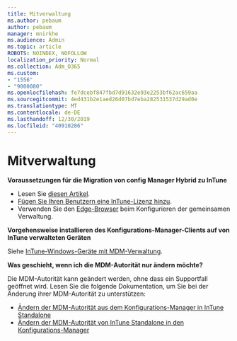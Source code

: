 ```yaml
---
title: Mitverwaltung
ms.author: pebaum
author: pebaum
manager: mnirkhe
ms.audience: Admin
ms.topic: article
ROBOTS: NOINDEX, NOFOLLOW
localization_priority: Normal
ms.collection: Adm_O365
ms.custom:
- "1556"
- "9000080"
ms.openlocfilehash: fe7dcebf847fbd7d91632e93e2253bf62ac659aa
ms.sourcegitcommit: 4ed431b2e1aed26d07bd7eba282531537d29ad0e
ms.translationtype: MT
ms.contentlocale: de-DE
ms.lasthandoff: 12/30/2019
ms.locfileid: "40910286"
---
```

# <a name="co-management"></a>Mitverwaltung

**Voraussetzungen für die Migration von config Manager Hybrid zu InTune**

- Lesen Sie [diesen Artikel](https://docs.microsoft.com/sccm/mdm/deploy-use/migrate-hybridmdm-to-intunesa).
- [Fügen Sie Ihren Benutzern eine InTune-Lizenz hinzu](https://docs.microsoft.com/intune/licenses-assign).
- Verwenden Sie den [Edge-Browser](https://www.microsoft.com/windows/microsoft-edge) beim Konfigurieren der gemeinsamen Verwaltung.

**Vorgehensweise installieren des Konfigurations-Manager-Clients auf von InTune verwalteten Geräten**

Siehe [InTune-Windows-Geräte mit MDM-Verwaltung](https://docs.microsoft.com/sccm/core/clients/deploy/deploy-clients-to-windows-computers#bkmk_mdm).

**Was geschieht, wenn ich die MDM-Autorität nur ändern möchte?**

Die MDM-Autorität kann geändert werden, ohne dass ein Supportfall geöffnet wird. Lesen Sie die folgende Dokumentation, um Sie bei der Änderung ihrer MDM-Autorität zu unterstützen:
- [Ändern der MDM-Autorität aus dem Konfigurations-Manager in InTune Standalone](https://docs.microsoft.com/sccm/mdm/deploy-use/migrate-change-mdm-authority)
- [Ändern der MDM-Autorität von InTune Standalone in den Konfigurations-Manager](https://docs.microsoft.com/intune-classic/deploy-use/prerequisites-for-enrollment#what-to-do-if-you-choose-the-wrong-mdm-authority-setting)